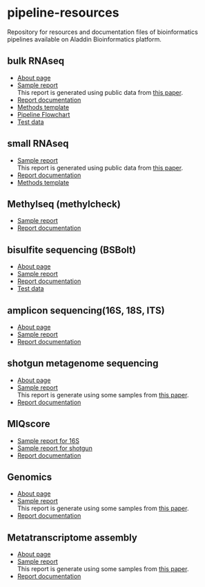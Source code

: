 # pipeline-resources
Repository for resources and documentation files of bioinformatics pipelines available on Aladdin Bioinformatics platform. 

## bulk RNAseq
* [About page](about_pages/about_RNAseq.md)
* [Sample report](https://zymo-research.github.io/pipeline-resources/reports/RNAseq_sample_report.html)<br>
This report is generated using public data from [this paper](https://www.ncbi.nlm.nih.gov/pubmed/26952870).
* [Report documentation](report_docs/RNAseq_documentation.md)
* [Methods template](methods_docs/RNAseq_method.docx)
* [Pipeline Flowchart](images/RNAseq/RNAseq_flowchart.png)
* [Test data](test_data/RNAseq/aladdin_test_data.zip)

## small RNAseq
* [Sample report](https://zymo-research.github.io/pipeline-resources/reports/smRNAseq_sample_report.html)<br>
This report is generated using public data from [this paper](https://www.ncbi.nlm.nih.gov/pmc/articles/PMC5766192).
* [Report documentation](report_docs/smRNAseq_documentation.md)
* [Methods template](method_docs/smallRNAseq_method.docx)

## Methylseq (methylcheck)
* [Sample report](https://zymo-research.github.io/pipeline-resources/reports/methylseq_sample_report.html)
* [Report documentation](report_docs/methylcheck_documentation.md)

## bisulfite sequencing (BSBolt)
* [About page](about_pages/about_BSBolt.md)
* [Sample report](https://zymo-research.github.io/pipeline-resources/reports/BSBolt_sample_report.html)
* [Report documentation](report_docs/BSBolt_documentation.md)
* [Test data](test_data/BSBolt/bsbolt_test_data.zip)

## amplicon sequencing(16S, 18S, ITS)
* [About page](about_pages/about_ampliseq.md)
* [Sample report](https://zymo-research.github.io/pipeline-resources/reports/ampliseq_sample_report.html)
* [Report documentation](report_docs/ampliseq_documentation.md)

## shotgun metagenome sequencing
* [About page](about_pages/about_shotgun.md)
* [Sample report](https://zymo-research.github.io/pipeline-resources/reports/shotgun_sample_report.html)<br>
This report is generate using some samples from [this paper](https://pubmed.ncbi.nlm.nih.gov/35614211).
* [Report documentation](report_docs/shotgun_documentation.md)

## MIQscore
* [Sample report for 16S](https://zymo-research.github.io/pipeline-resources/reports/MIQscore_16S_sample_report.html)
* [Sample report for shotgun](https://zymo-research.github.io/pipeline-resources/reports/MIQscore_shotgun_sample_report.html)
* [Report documentation](report_docs/MIQscore_documentation.md)

## Genomics
* [About page](about_pages/about_aladdin_genomics.md)
* [Sample report](https://zymo-research.github.io/pipeline-resources/reports/aladdin_genomics_sample_report.html)<br>
This report is generate using some samples from [this paper](https://bmcbioinformatics.biomedcentral.com/articles/10.1186/s12859-020-03934-3).
* [Report documentation](report_docs/genomics_documentation.md)

## Metatranscriptome assembly
* [About page](about_pages/about_metatranscriptome.md)
* [Sample report](https://zymo-research.github.io/pipeline-resources/reports/metatranscriptome_sample_report.html)<br>
This report is generate using some samples from [this paper](https://papers.ssrn.com/sol3/papers.cfm?abstract_id=5187186).
* [Report documentation](report_docs/metatranscriptome_documentation.md)
